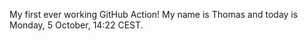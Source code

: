 My first ever working GitHub Action!
My name is Thomas and today is Monday, 5 October, 14:22 CEST. 
